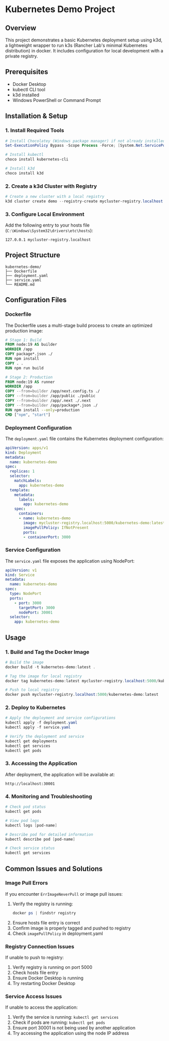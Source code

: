 # Kubernetes Demo Project

## Overview
This project demonstrates a basic Kubernetes deployment setup using k3d, a lightweight wrapper to run k3s (Rancher Lab's minimal Kubernetes distribution) in docker. It includes configuration for local development with a private registry.

## Prerequisites
- Docker Desktop
- kubectl CLI tool
- k3d installed
- Windows PowerShell or Command Prompt

## Installation & Setup

### 1. Install Required Tools
```powershell
# Install Chocolatey (Windows package manager) if not already installed
Set-ExecutionPolicy Bypass -Scope Process -Force; [System.Net.ServicePointManager]::SecurityProtocol = [System.Net.ServicePointManager]::SecurityProtocol -bor 3072; iex ((New-Object System.Net.WebClient).DownloadString('https://community.chocolatey.org/install.ps1'))

# Install kubectl
choco install kubernetes-cli

# Install k3d
choco install k3d
```

### 2. Create a k3d Cluster with Registry
```powershell
# Create a new cluster with a local registry
k3d cluster create demo --registry-create mycluster-registry.localhost:5000
```

### 3. Configure Local Environment
Add the following entry to your hosts file (`C:\Windows\System32\drivers\etc\hosts`):
```
127.0.0.1 mycluster-registry.localhost
```

## Project Structure
```
kubernetes-demo/
├── Dockerfile
├── deployment.yaml
├── service.yaml
└── README.md
```

## Configuration Files

### Dockerfile
The Dockerfile uses a multi-stage build process to create an optimized production image:

```dockerfile
# Stage 1: Build
FROM node:19 AS builder
WORKDIR /app
COPY package*.json ./
RUN npm install
COPY . .
RUN npm run build

# Stage 2: Production
FROM node:19 AS runner
WORKDIR /app
COPY --from=builder /app/next.config.ts ./
COPY --from=builder /app/public ./public
COPY --from=builder /app/.next ./.next
COPY --from=builder /app/package*.json ./
RUN npm install --only=production
CMD ["npm", "start"]
```

### Deployment Configuration
The `deployment.yaml` file contains the Kubernetes deployment configuration:

```yaml
apiVersion: apps/v1
kind: Deployment
metadata:
  name: kubernetes-demo
spec:
  replicas: 1
  selector:
    matchLabels:
      app: kubernetes-demo
  template:
    metadata:
      labels:
        app: kubernetes-demo
    spec:
      containers:
      - name: kubernetes-demo
        image: mycluster-registry.localhost:5000/kubernetes-demo:latest
        imagePullPolicy: IfNotPresent
        ports:
        - containerPort: 3000
```

### Service Configuration
The `service.yaml` file exposes the application using NodePort:

```yaml
apiVersion: v1
kind: Service
metadata:
  name: kubernetes-demo
spec:
  type: NodePort
  ports:
    - port: 3000
      targetPort: 3000
      nodePort: 30001
  selector:
    app: kubernetes-demo
```

## Usage

### 1. Build and Tag the Docker Image
```powershell
# Build the image
docker build -t kubernetes-demo:latest .

# Tag the image for local registry
docker tag kubernetes-demo:latest mycluster-registry.localhost:5000/kubernetes-demo:latest

# Push to local registry
docker push mycluster-registry.localhost:5000/kubernetes-demo:latest
```

### 2. Deploy to Kubernetes
```powershell
# Apply the deployment and service configurations
kubectl apply -f deployment.yaml
kubectl apply -f service.yaml

# Verify the deployment and service
kubectl get deployments
kubectl get services
kubectl get pods
```

### 3. Accessing the Application
After deployment, the application will be available at:
```
http://localhost:30001
```

### 4. Monitoring and Troubleshooting
```powershell
# Check pod status
kubectl get pods

# View pod logs
kubectl logs [pod-name]

# Describe pod for detailed information
kubectl describe pod [pod-name]

# Check service status
kubectl get services
```

## Common Issues and Solutions

### Image Pull Errors
If you encounter `ErrImageNeverPull` or image pull issues:
1. Verify the registry is running:
   ```powershell
   docker ps | findstr registry
   ```
2. Ensure hosts file entry is correct
3. Confirm image is properly tagged and pushed to registry
4. Check `imagePullPolicy` in deployment.yaml

### Registry Connection Issues
If unable to push to registry:
1. Verify registry is running on port 5000
2. Check hosts file entry
3. Ensure Docker Desktop is running
4. Try restarting Docker Desktop

### Service Access Issues
If unable to access the application:
1. Verify the service is running: `kubectl get services`
2. Check if pods are running: `kubectl get pods`
3. Ensure port 30001 is not being used by another application
4. Try accessing the application using the node IP address

